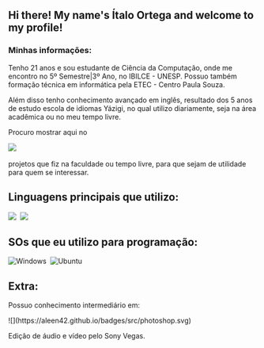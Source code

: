 ## Hi there! My name's Ítalo Ortega and welcome to my profile!

### Minhas informações:
<p>
Tenho 21 anos e sou estudante de Ciência da Computação, onde me encontro no 5º Semestre|3º Ano, no IBILCE - UNESP.
Possuo também formação técnica em informática pela ETEC - Centro Paula Souza.
<p>
Além disso tenho conhecimento avançado em inglês, resultado dos 5 anos de estudo escola de idiomas Yázigi, no qual utilizo diariamente, seja na área acadêmica ou no meu tempo livre.
<p> 
Procuro mostrar aqui no
 
 ![](https://img.shields.io/badge/GitHub-100000?style=for-the-badge&logo=github&logoColor=white)&nbsp;
 
 projetos que fiz na faculdade ou tempo livre, para que sejam de utilidade para quem se interessar.
<p>
  
## Linguagens principais que utilizo:
![](https://img.shields.io/badge/Java-ED8B00?style=for-the-badge&logo=java&logoColor=white)&nbsp;
![](https://img.shields.io/badge/C-00599C?style=for-the-badge&logo=c&logoColor=white)&nbsp;

## SOs que eu utilizo para programação:
![Windows](https://img.shields.io/badge/Windows-0078D6?style=for-the-badge&logo=windows&logoColor=white)&nbsp;
![Ubuntu](https://img.shields.io/badge/Ubuntu-E95420?style=for-the-badge&logo=ubuntu&logoColor=white)&nbsp;

## Extra:
  Possuo conhecimento intermediário em:
  <p>
  ![](https://aleen42.github.io/badges/src/photoshop.svg)
  <p>
  Edição de áudio e vídeo pelo Sony Vegas.
